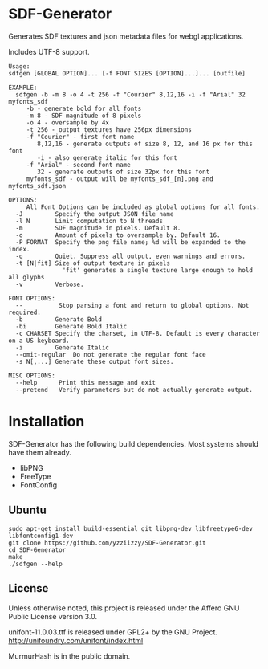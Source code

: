 # SDF-Generator
Generates SDF textures and json metadata files for webgl applications.

Includes UTF-8 support.


```
Usage:
sdfgen [GLOBAL OPTION]... [-f FONT SIZES [OPTION]...]... [outfile]

EXAMPLE:
  sdfgen -b -m 8 -o 4 -t 256 -f "Courier" 8,12,16 -i -f "Arial" 32 myfonts_sdf
     -b - generate bold for all fonts
     -m 8 - SDF magnitude of 8 pixels
     -o 4 - oversample by 4x
     -t 256 - output textures have 256px dimensions
     -f "Courier" - first font name 
        8,12,16 - generate outputs of size 8, 12, and 16 px for this font 
        -i - also generate italic for this font
     -f "Arial" - second font name 
        32 - generate outputs of size 32px for this font 
     myfonts_sdf - output will be myfonts_sdf_[n].png and myfonts_sdf.json

OPTIONS:
     All Font Options can be included as global options for all fonts.
  -J         Specify the output JSON file name
  -l N       Limit computation to N threads
  -m         SDF magnitude in pixels. Default 8.
  -o         Amount of pixels to oversample by. Default 16.
  -P FORMAT  Specify the png file name; %d will be expanded to the index.
  -q         Quiet. Suppress all output, even warnings and errors.
  -t [N|fit] Size of output texture in pixels
               'fit' generates a single texture large enough to hold all glyphs
  -v         Verbose.

FONT OPTIONS:
  --          Stop parsing a font and return to global options. Not required.
  -b         Generate Bold
  -bi        Generate Bold Italic
  -c CHARSET Specify the charset, in UTF-8. Default is every character on a US keyboard.
  -i         Generate Italic
  --omit-regular  Do not generate the regular font face
  -s N[,...] Generate these output font sizes.

MISC OPTIONS:
  --help      Print this message and exit
  --pretend   Verify parameters but do not actually generate output.
```


# Installation

SDF-Generator has the following build dependencies. Most systems should have them already.
* libPNG
* FreeType
* FontConfig

## Ubuntu

```
sudo apt-get install build-essential git libpng-dev libfreetype6-dev libfontconfig1-dev
git clone https://github.com/yzziizzy/SDF-Generator.git
cd SDF-Generator
make
./sdfgen --help
```

## License

Unless otherwise noted, this project is released under the Affero GNU Public License version 3.0.

unifont-11.0.03.ttf is released under GPL2+ by the GNU Project. http://unifoundry.com/unifont/index.html

MurmurHash is in the public domain.

